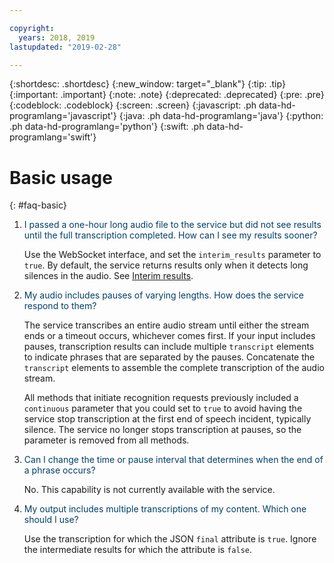 ```yaml
---

copyright:
  years: 2018, 2019
lastupdated: "2019-02-28"

---
```


{:shortdesc: .shortdesc}
{:new_window: target="_blank"}
{:tip: .tip}
{:important: .important}
{:note: .note}
{:deprecated: .deprecated}
{:pre: .pre}
{:codeblock: .codeblock}
{:screen: .screen}
{:javascript: .ph data-hd-programlang='javascript'}
{:java: .ph data-hd-programlang='java'}
{:python: .ph data-hd-programlang='python'}
{:swift: .ph data-hd-programlang='swift'}

# Basic usage
{: #faq-basic}

1.  <span style="color:#003F69">I passed a one-hour long audio file to the service but did not see results until the full transcription completed. How can I see my results sooner?</span>

    Use the WebSocket interface, and set the `interim_results` parameter to `true`. By default, the service returns results only when it detects long silences in the audio. See [Interim results](/docs/services/speech-to-text-icp/output.html#interim).

1.  <span style="color:#003F69">My audio includes pauses of varying lengths. How does the service respond to them?</span>

    The service transcribes an entire audio stream until either the stream ends or a timeout occurs, whichever comes first. If your input includes pauses, transcription results can include multiple `transcript` elements to indicate phrases that are separated by the pauses. Concatenate the `transcript` elements to assemble the complete transcription of the audio stream.

    All methods that initiate recognition requests previously included a `continuous` parameter that you could set to `true` to avoid having the service stop transcription at the first end of speech incident, typically silence. The service no longer stops transcription at pauses, so the parameter is removed from all methods.

1.  <span style="color:#003F69">Can I change the time or pause interval that determines when the end of a phrase occurs?</span>

    No. This capability is not currently available with the service.

1.  <span style="color:#003F69">My output includes multiple transcriptions of my content. Which one should I use?</span>

    Use the transcription for which the JSON `final` attribute is `true`. Ignore the intermediate results for which the attribute is `false`.
